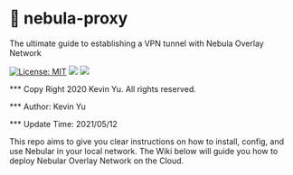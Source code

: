 # 📡 nebula-proxy

The ultimate guide to establishing a VPN tunnel with Nebula Overlay Network

[![License: MIT](https://img.shields.io/badge/License-MIT-yellow.svg)](https://opensource.org/licenses/MIT)
![](<https://img.shields.io/static/v1?label=Systems&message=x86&color=orange>)
![](https://img.shields.io/static/v1?label=Software&message=Nebula&color=red)

*** Copy Right 2020 Kevin Yu. All rights reserved.

*** Author: Kevin Yu

*** Update Time: 2021/05/12

This repo aims to give you clear instructions on how to install, config, and use Nebular in your local network. The Wiki below will guide you how to deploy Nebular Overlay Network on the Cloud.
